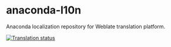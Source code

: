 # anaconda-l10n
Anaconda localization repository for Weblate translation platform.

[![Translation status](https://translate.fedoraproject.org/widgets/anaconda/-/master/287x66-grey.png)](https://translate.fedoraproject.org/engage/anaconda/?utm_source=widget)
